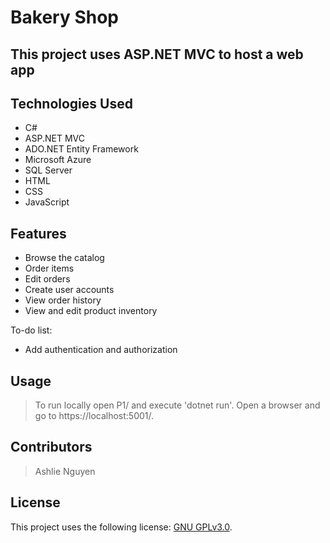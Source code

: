 # Bakery Shop

## This project uses ASP.NET MVC to host a web app



## Technologies Used

* C#
* ASP.NET MVC
* ADO.NET Entity Framework
* Microsoft Azure
* SQL Server
* HTML
* CSS
* JavaScript

## Features

* Browse the catalog
* Order items
* Edit orders
* Create user accounts
* View order history
* View and edit product inventory

To-do list:
* Add authentication and authorization


## Usage

> To run locally open P1/ and execute 'dotnet run'. Open a browser and go to https://localhost:5001/.

## Contributors

> Ashlie Nguyen

## License

This project uses the following license: [GNU GPLv3.0](https://github.com/210726-wvu-net-ext/P1-Ashlie-Nguyen/blob/2a530231e0ac01ad0c9a1d3bbf7d6a4dc81c215d/LICENSE).
